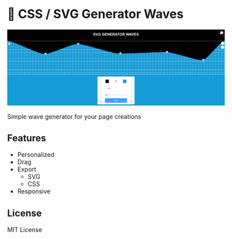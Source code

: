 # 🎨 CSS / SVG Generator Waves

![Demo](https://github.com/jerosoler/css-svg-generator-waves/raw/master/csssvggeneratorwaves.png)

Simple wave generator for your page creations

## Features 
- Personalized
- Drag 
- Export
  - SVG
  - CSS
- Responsive


## License 
MIT License